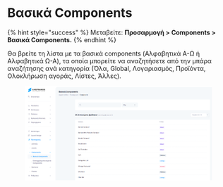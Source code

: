 # Βασικά Components

{% hint style="success" %}
Μεταβείτε: **Προσαρμογή > Components > Βασικά Components.**
{% endhint %}

Θα βρείτε τη λίστα με τα βασικά components (Αλφαβητικά Α-Ω ή Αλφαβητικά Ω-Α), τα οποία μπορείτε να αναζητήσετε από την μπάρα αναζήτησης ανά κατηγορία (Όλα, Global, Λογαριασμός, Προϊόντα, Ολοκλήρωση αγοράς, Λίστες, Άλλες).&#x20;

<figure><img src="../../.gitbook/assets/ScreenHunter 196 (1).png" alt=""><figcaption></figcaption></figure>
